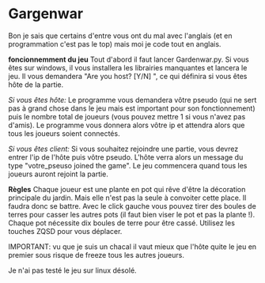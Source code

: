 # Gargenwar #

Bon je sais que certains d'entre vous ont du mal avec l'anglais (et en programmation c'est pas le top)
mais moi je code tout en anglais.

**foncionnemment du jeu**
Tout d'abord il faut lancer Gardenwar.py. Si vous êtes sur windows, il vous installera les librairies
manquantes et lancera le jeu. Il vous demandera "Are you host? [Y/N] ", ce qui définira si vous êtes
hôte de la partie.

*Si vous êtes hôte:*
Le programme vous demandera vôtre pseudo (qui ne sert pas à grand chose dans le jeu mais est important
pour son fonctionnement) puis le nombre total de joueurs (vous pouvez mettre 1 si vous n'avez pas d'amis).
Le programme vous donnera alors vôtre ip et attendra alors que tous les joueurs soient connectés.

*Si vous êtes client:*
Si vous souhaitez rejoindre une partie, vous devrez entrer l'ip de l'hôte puis vôtre pseudo. L'hôte verra
alors un message du type "votre_pseuso joined the game". Le jeu commencera quand tous les joueurs auront
rejoint la partie.

**Règles**
Chaque joueur est une plante en pot qui rêve d'être la décoration principale du jardin.
Mais elle n'est pas la seule à convoiter cette place. Il faudra donc se battre.
Avec le click gauche vous pouvez tirer des boules de terres pour casser les autres pots (il faut bien
viser le pot et pas la plante !). Chaque pot nécessite dix boules de terre pour être cassé.
Utilisez les touches ZQSD pour vous déplacer.


IMPORTANT: vu que je suis un chacal il vaut mieux que l'hôte quite le jeu en premier sous risque de freeze
tous les autres joueurs.

Je n'ai pas testé le jeu sur linux désolé.